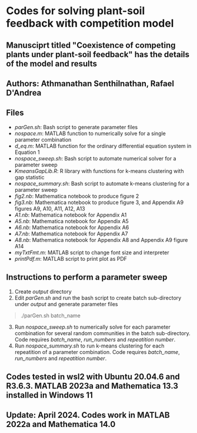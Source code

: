 # Codes for solving plant-soil feedback with competition model
## Manusciprt titled "Coexistence of competing plants under plant-soil feedback" has the details of the model and results
## Authors: Athmanathan Senthilnathan, Rafael D'Andrea

## Files
* *parGen.sh*: Bash script to generate parameter files
* *nospace.m*: MATLAB function to numerically solve for a single parameter combination
* *d_eq.m*: MATLAB function for the ordinary differential equation system in Equation 1
* *nospace_sweep.sh*: Bash script to automate numerical solver for a parameter sweep
* *KmeansGapLib.R*: R library with functions for k-means clustering with gap statistic
* *nospace_summary.sh*: Bash script to automate k-means clustering for a parameter sweep
* *fig2.nb*: Mathematica notebook to produce figure 2
* *fig3.nb*: Mathematica notebook to produce figure 3, and Appendix A9 figures A9, A10, A11, A12, A13
* *A1.nb*: Mathematica notebook for Appendix A1
* *A5.nb*: Mathematica notebook for Appendix A5
* *A6.nb*: Mathematica notebook for Appendix A6
* *A7.nb*: Mathematica notebook for Appendix A7
* *A8.nb*: Mathematica notebook for Appendix A8 and Appendix A9 figure A14
* *myTxtFmt.m*: MATLAB script to change font size and interpreter
* *printPdf.m*: MATLAB script to print plot as PDF

## Instructions to perform a parameter sweep
1. Create *output* directory
2. Edit *parGen.sh* and run the bash script to create batch sub-directory under *output* and generate parameter files
> ./parGen.sh batch\_name
3. Run *nospace_sweep.sh* to numerically solve for each parameter combination for several random communities in the batch sub-directory. Code requires *batch_name*, *run_numbers* and *repeatition number*.
4. Run *nospace_summary.sh* to run k-means clustering for each repeatition of a parameter combination. Code requires *batch_name*, *run_numbers* and *repeatition number*.

## Codes tested in wsl2 with Ubuntu 20.04.6 and R3.6.3. MATLAB 2023a and Mathematica 13.3 installed in Windows 11
## Update: April 2024. Codes work in MATLAB 2022a and Mathematica 14.0
